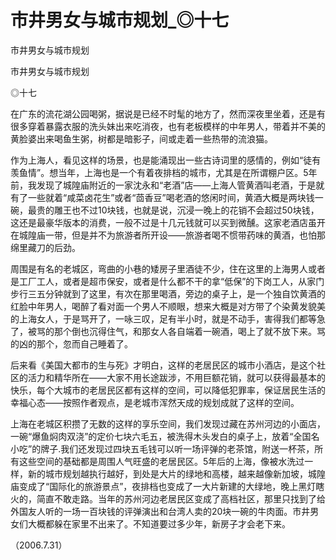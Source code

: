 # 市井男女与城市规划_◎十七

市井男女与城市规划

市井男女与城市规划

◎十七

在广东的流花湖公园喝粥，据说是已经不时髦的地方了，然而深夜里坐着，还是有很多穿着暴露衣服的洗头妹出来吃消夜，也有老板模样的中年男人，带着并不美的黄脸婆出来喝鱼生粥，树都是暗影子，间或走着一些热带的流浪猫。

作为上海人，看见这样的场景，也是能涌现出一些古诗词里的感情的，例如“徒有羡鱼情”。想当年，上海也是一个有着夜排档的城市，尤其是在所谓棚户区。5年前，我发现了城隍庙附近的一家沈永和“老酒”店——上海人管黄酒叫老酒，于是就有了一些就着“咸菜卤花生”或者“茴香豆”喝老酒的悠闲时间，黄酒大概是两块钱一碗，最贵的雕王也不过10块钱，也就是说，沉浸一晚上的花销不会超过50块钱，这还是最豪华版本的消费，一般不过是十几元钱就可以买到微醺。这家老酒店虽开在城隍庙一带，但是并不为旅游者所开设——旅游者喝不惯带药味的黄酒，也怕那绵里藏刀的后劲。

周围是有名的老城区，弯曲的小巷的矮房子里酒徒不少，住在这里的上海男人或者是工厂工人，或者是超市保安，或者是什么都不干的拿“低保”的下岗工人，从家门步行三五分钟就到了这里，有次在那里喝酒，旁边的桌子上，是一个独自饮黄酒的红脸中年男人，喝醉了看对面一个男人不顺眼，想来大概是对方带了个染黄发貌美的上海女人，于是骂开了，一咏三叹，足有半小时，就是不动手，害得我们都等急了，被骂的那个倒也沉得住气，和那女人各自端着一碗酒，喝上了就不放下来。骂的凶的那个，忽而自己睡着了。

后来看《美国大都市的生与死》才明白，这样的老居民区的城市小酒店，是这个社区的活力和精华所在——大家不用长途跋涉，不用巨额花销，就可以获得最基本的快乐，每个大城市的老居民区都有这样的空间，可以降低犯罪率，保证居民生活的幸福心态——按照作者观点，是老城市浑然天成的规划成就了这样的空间。

上海在老城区积攒了无数的这样的享乐空间，我们发现过藏在苏州河边的小面店，一碗“爆鱼焖肉双浇”的定价七块六毛五，被洗得木头发白的桌子上，放着“全国名小吃”的牌子.我们还发现过四块五毛钱可以听一场评弹的老茶馆，附送一杯茶，所有这些空间的基础都是周围人气旺盛的老居民区。5年后的上海，像被水洗过一样，新的城市规划越执行越好，到处是大片的绿地和高楼，越来越像新加坡，城隍庙变成了“国际化的旅游景点”，夜排档也变成了一大片新建的大绿地，晚上黑灯瞎火的，简直不敢走路。当年的苏州河边老居民区变成了高档社区，那里只找到了给外国友人听的一场一百块钱的评弹演出和台湾人卖的20块一碗的牛肉面。市井男女们大概都躲在家里不出来了。不知道要过多少年，新房子才会老下来。

（2006.7.31）